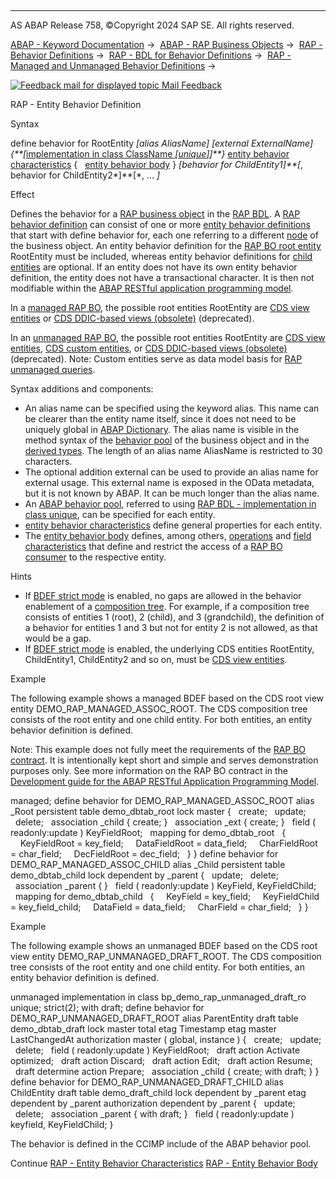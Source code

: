   

* * *

AS ABAP Release 758, ©Copyright 2024 SAP SE. All rights reserved.

[ABAP - Keyword Documentation](https://help.sap.com/doc/abapdocu_latest_index_htm/latest/en-US/abenabap.htm) →  [ABAP - RAP Business Objects](https://help.sap.com/doc/abapdocu_latest_index_htm/latest/en-US/abenabap_rap.htm) →  [RAP - Behavior Definitions](https://help.sap.com/doc/abapdocu_latest_index_htm/latest/en-US/abencds_bdef.htm) →  [RAP - BDL for Behavior Definitions](https://help.sap.com/doc/abapdocu_latest_index_htm/latest/en-US/abenbdl.htm) →  [RAP - Managed and Unmanaged Behavior Definitions](https://help.sap.com/doc/abapdocu_latest_index_htm/latest/en-US/abenbdl_rap_bo.htm) → 

 [![](Mail.gif?object=Mail.gif "Feedback mail for displayed topic") Mail Feedback](mailto:f1_help@sap.com?subject=Feedback%20on%20ABAP%20Documentation&body=Document:%20RAP%20-%20Entity%20Behavior%20Definition%2C%20ABENBDL_DEFINE_BEH%2C%20758%0D%0A%0D%0AError:%0D%0A%0D%0A%0D%0A%0D%0ASuggestion%20for%20improvement:)

RAP - Entity Behavior Definition

Syntax

define behavior for RootEntity *\[*alias AliasName*\]* *\[*external ExternalName*\]*
*{**\[*[implementation in class ClassName *\[*unique*\]*](https://help.sap.com/doc/abapdocu_latest_index_htm/latest/en-US/abenbdl_in_class_unique.htm)*\]**}*
[entity behavior characteristics](https://help.sap.com/doc/abapdocu_latest_index_htm/latest/en-US/abenbdl_character.htm)
{
  [entity behavior body](https://help.sap.com/doc/abapdocu_latest_index_htm/latest/en-US/abenbdl_body.htm)
}
*\[*behavior for ChildEntity1*\]**\[*, behavior for ChildEntity2*\]**\[*, ...
*\]*

Effect

Defines the behavior for a [RAP business object](https://help.sap.com/doc/abapdocu_latest_index_htm/latest/en-US/abenrap_bo_glosry.htm "Glossary Entry") in the [RAP BDL](https://help.sap.com/doc/abapdocu_latest_index_htm/latest/en-US/abencds_bdl_glosry.htm "Glossary Entry"). A [RAP behavior definition](https://help.sap.com/doc/abapdocu_latest_index_htm/latest/en-US/abencds_behavior_definition_glosry.htm "Glossary Entry") can consist of one or more [entity behavior definitions](https://help.sap.com/doc/abapdocu_latest_index_htm/latest/en-US/abencds_entity_bdef_glosry.htm "Glossary Entry") that start with define behavior for, each one referring to a different [node](https://help.sap.com/doc/abapdocu_latest_index_htm/latest/en-US/abenrap_bo_entity_glosry.htm "Glossary Entry") of the business object. An entity behavior definition for the [RAP BO root entity](https://help.sap.com/doc/abapdocu_latest_index_htm/latest/en-US/abenrap_bo_root_entity_glosry.htm "Glossary Entry") RootEntity must be included, whereas entity behavior definitions for [child entities](https://help.sap.com/doc/abapdocu_latest_index_htm/latest/en-US/abenchild_entity_glosry.htm "Glossary Entry") are optional. If an entity does not have its own entity behavior definition, the entity does not have a transactional character. It is then not modifiable within the [ABAP RESTful application programming model](https://help.sap.com/doc/abapdocu_latest_index_htm/latest/en-US/abenarap_glosry.htm "Glossary Entry").

In a [managed RAP BO](https://help.sap.com/doc/abapdocu_latest_index_htm/latest/en-US/abenmanaged_rap_bo_glosry.htm "Glossary Entry"), the possible root entities RootEntity are [CDS view entities](https://help.sap.com/doc/abapdocu_latest_index_htm/latest/en-US/abencds_v2_view_glosry.htm "Glossary Entry") or [CDS DDIC-based views (obsolete)](https://help.sap.com/doc/abapdocu_latest_index_htm/latest/en-US/abencds_v1_view_glosry.htm "Glossary Entry") (deprecated).

In an [unmanaged RAP BO](https://help.sap.com/doc/abapdocu_latest_index_htm/latest/en-US/abenunmanaged_rap_bo_glosry.htm "Glossary Entry"), the possible root entities RootEntity are [CDS view entities](https://help.sap.com/doc/abapdocu_latest_index_htm/latest/en-US/abencds_v2_view_glosry.htm "Glossary Entry"), [CDS custom entities](https://help.sap.com/doc/abapdocu_latest_index_htm/latest/en-US/abencds_custom_entity_glosry.htm "Glossary Entry"), or [CDS DDIC-based views (obsolete)](https://help.sap.com/doc/abapdocu_latest_index_htm/latest/en-US/abencds_v1_view_glosry.htm "Glossary Entry") (deprecated). Note: Custom entities serve as data model basis for [RAP unmanaged queries](https://help.sap.com/doc/abapdocu_latest_index_htm/latest/en-US/abenrap_unmanged_query_glosry.htm "Glossary Entry").

Syntax additions and components:

-   An alias name can be specified using the keyword alias. This name can be clearer than the entity name itself, since it does not need to be uniquely global in [ABAP Dictionary](https://help.sap.com/doc/abapdocu_latest_index_htm/latest/en-US/abenabap_dictionary_glosry.htm "Glossary Entry"). The alias name is visible in the method syntax of the [behavior pool](https://help.sap.com/doc/abapdocu_latest_index_htm/latest/en-US/abenabap_behavior_pools.htm) of the business object and in the [derived types](https://help.sap.com/doc/abapdocu_latest_index_htm/latest/en-US/abenrpm_derived_types.htm). The length of an alias name AliasName is restricted to 30 characters.
-   The optional addition external can be used to provide an alias name for external usage. This external name is exposed in the OData metadata, but it is not known by ABAP. It can be much longer than the alias name.
-   An [ABAP behavior pool](https://help.sap.com/doc/abapdocu_latest_index_htm/latest/en-US/abenbehavior_pool_glosry.htm "Glossary Entry"), referred to using [RAP BDL - implementation in class unique](https://help.sap.com/doc/abapdocu_latest_index_htm/latest/en-US/abenbdl_in_class_unique.htm), can be specified for each entity.
-   [entity behavior characteristics](https://help.sap.com/doc/abapdocu_latest_index_htm/latest/en-US/abenbdl_character.htm) define general properties for each entity.
-   The [entity behavior body](https://help.sap.com/doc/abapdocu_latest_index_htm/latest/en-US/abenbdl_body.htm) defines, among others, [operations](https://help.sap.com/doc/abapdocu_latest_index_htm/latest/en-US/abenbdl_operations.htm) and [field characteristics](https://help.sap.com/doc/abapdocu_latest_index_htm/latest/en-US/abenbdl_field_char.htm) that define and restrict the access of a [RAP BO consumer](https://help.sap.com/doc/abapdocu_latest_index_htm/latest/en-US/abenrap_bo_consumer_glosry.htm "Glossary Entry") to the respective entity.

Hints

-   If [BDEF strict mode](https://help.sap.com/doc/abapdocu_latest_index_htm/latest/en-US/abenbdl_strict.htm) is enabled, no gaps are allowed in the behavior enablement of a [composition tree](https://help.sap.com/doc/abapdocu_latest_index_htm/latest/en-US/abencds_composition_tree_glosry.htm "Glossary Entry"). For example, if a composition tree consists of entities 1 (root), 2 (child), and 3 (grandchild), the definition of a behavior for entities 1 and 3 but not for entity 2 is not allowed, as that would be a gap.
-   If [BDEF strict mode](https://help.sap.com/doc/abapdocu_latest_index_htm/latest/en-US/abenbdl_strict.htm) is enabled, the underlying CDS entities RootEntity, ChildEntity1, ChildEntity2 and so on, must be [CDS view entities](https://help.sap.com/doc/abapdocu_latest_index_htm/latest/en-US/abencds_v2_view_glosry.htm "Glossary Entry").

Example

The following example shows a managed BDEF based on the CDS root view entity DEMO\_RAP\_MANAGED\_ASSOC\_ROOT. The CDS composition tree consists of the root entity and one child entity. For both entities, an entity behavior definition is defined.

Note: This example does not fully meet the requirements of the [RAP BO contract](https://help.sap.com/doc/abapdocu_latest_index_htm/latest/en-US/abenrap_bo_contract_glosry.htm "Glossary Entry"). It is intentionally kept short and simple and serves demonstration purposes only. See more information on the RAP BO contract in the [Development guide for the ABAP RESTful Application Programming Model](https://help.sap.com/docs/ABAP_Cloud/f055b8bf582d4f34b91da667bc1fcce6/3a402c5cf6a74bc1a1de080b2a7c6978?version=sap_cross_product_abap).

managed;
define behavior for DEMO\_RAP\_MANAGED\_ASSOC\_ROOT alias \_Root
persistent table demo\_dbtab\_root
lock master
{
  create;
  update;
  delete;
  association \_child { create; }
  association \_ext { create; }
  field ( readonly:update ) KeyFieldRoot;
  mapping for demo\_dbtab\_root
  {
    KeyFieldRoot = key\_field;
    DataFieldRoot = data\_field;
    CharFieldRoot = char\_field;
    DecFieldRoot = dec\_field;
  }
}
define behavior for DEMO\_RAP\_MANAGED\_ASSOC\_CHILD alias \_Child
persistent table demo\_dbtab\_child
lock dependent by \_parent
{
  update;
  delete;
  association \_parent { }
  field ( readonly:update ) KeyField, KeyFieldChild;
  mapping for demo\_dbtab\_child
  {
    KeyField = key\_field;
    KeyFieldChild = key\_field\_child;
    DataField = data\_field;
    CharField = char\_field;
  }
}

Example

The following example shows an unmanaged BDEF based on the CDS root view entity DEMO\_RAP\_UNMANAGED\_DRAFT\_ROOT. The CDS composition tree consists of the root entity and one child entity. For both entities, an entity behavior definition is defined.

unmanaged implementation in class bp\_demo\_rap\_unmanaged\_draft\_ro unique;
strict(2);
with draft;
define behavior for DEMO\_RAP\_UNMANAGED\_DRAFT\_ROOT alias ParentEntity
draft table demo\_dbtab\_draft
lock master
total etag Timestamp
etag master LastChangedAt
authorization master ( global, instance )
{
  create;
  update;
  delete;
  field ( readonly:update ) KeyFieldRoot;
  draft action Activate optimized;
  draft action Discard;
  draft action Edit;
  draft action Resume;
  draft determine action Prepare;
  association \_child { create; with draft; }
}
define behavior for DEMO\_RAP\_UNMANAGED\_DRAFT\_CHILD alias ChildEntity
draft table demo\_draft\_child
lock dependent by \_parent
etag dependent by \_parent
authorization dependent by \_parent
{
  update;
  delete;
  association \_parent { with draft; }
  field ( readonly:update ) keyfield, KeyFieldChild;
}

The behavior is defined in the CCIMP include of the ABAP behavior pool.

Continue
[RAP - Entity Behavior Characteristics](https://help.sap.com/doc/abapdocu_latest_index_htm/latest/en-US/abenbdl_character.htm)
[RAP - Entity Behavior Body](https://help.sap.com/doc/abapdocu_latest_index_htm/latest/en-US/abenbdl_body.htm)